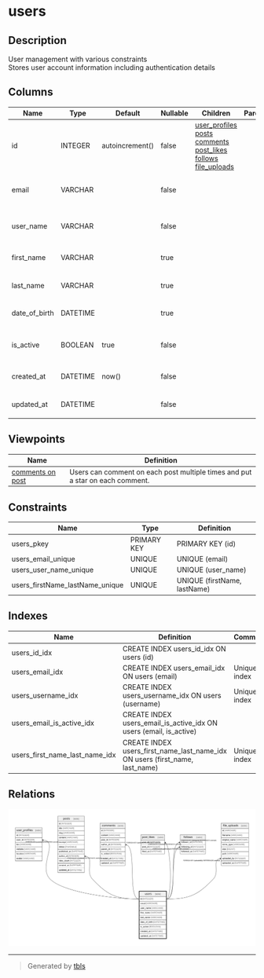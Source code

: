 # users

## Description

User management with various constraints  
Stores user account information including authentication details

## Columns

| Name | Type | Default | Nullable | Children | Parents | Comment |
| ---- | ---- | ------- | -------- | -------- | ------- | ------- |
| id | INTEGER | autoincrement() | false | [user_profiles](user_profiles.md) [posts](posts.md) [comments](comments.md) [post_likes](post_likes.md) [follows](follows.md) [file_uploads](file_uploads.md) |  | Primary key for user identification |
| email | VARCHAR |  | false |  |  | User email address for login and notifications |
| user_name | VARCHAR |  | false |  |  | Display name visible to other users |
| first_name | VARCHAR |  | true |  |  | User's first name (optional) |
| last_name | VARCHAR |  | true |  |  | User's last name (optional) |
| date_of_birth | DATETIME |  | true |  |  | User's birth date for age verification |
| is_active | BOOLEAN | true | false |  |  | Account status flag for access control |
| created_at | DATETIME | now() | false |  |  | Account creation timestamp |
| updated_at | DATETIME |  | false |  |  | Last profile update timestamp |

## Viewpoints

| Name | Definition |
| ---- | ---------- |
| [comments on post](viewpoint-0.md) | Users can comment on each post multiple times and put a star on each comment. |

## Constraints

| Name | Type | Definition |
| ---- | ---- | ---------- |
| users_pkey | PRIMARY KEY | PRIMARY KEY (id) |
| users_email_unique | UNIQUE | UNIQUE (email) |
| users_user_name_unique | UNIQUE | UNIQUE (user_name) |
| users_firstName_lastName_unique | UNIQUE | UNIQUE (firstName, lastName) |

## Indexes

| Name | Definition | Comment |
| ---- | ---------- | ------- |
| users_id_idx | CREATE INDEX users_id_idx ON users (id) |  |
| users_email_idx | CREATE INDEX users_email_idx ON users (email) | Unique index |
| users_username_idx | CREATE INDEX users_username_idx ON users (username) | Unique index |
| users_email_is_active_idx | CREATE INDEX users_email_is_active_idx ON users (email, is_active) |  |
| users_first_name_last_name_idx | CREATE INDEX users_first_name_last_name_idx ON users (first_name, last_name) | Unique index |

## Relations

![er](users.svg)

---

> Generated by [tbls](https://github.com/k1LoW/tbls)
